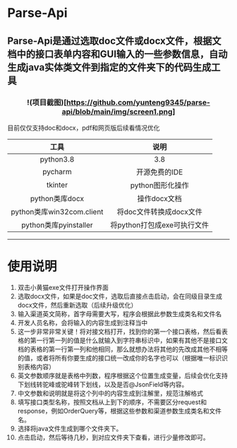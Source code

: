 
# Parse-Api

## Parse-Api是通过选取doc文件或docx文件，根据文档中的接口表单内容和GUI输入的一些参数信息，自动生成java实体类文件到指定的文件夹下的代码生成工具

### <div align=center>!(项目截图)[https://github.com/yunteng9345/parse-api/blob/main/img/screen1.png]

目前仅仅支持doc和docx，pdf和网页版后续看情况优化

|工具|说明|
|:----:|:----:|
|python3.8|3.8|
|pycharm|开源免费的IDE|
|tkinter|python图形化操作|
|python类库docx|操作docx文档|
|python类库win32com.client|将doc文件转换成docx文件|
|python类库pyinstaller|将python打包成exe可执行文件|


***
# 使用说明
1. 双击小黄猫exe文件打开操作界面
2. 选取docx文件，如果是doc文件，选取后直接点击启动，会在同级目录生成docx文件，然后重新选取（后续升级优化）
3. 输入渠道英文简称，首字母需要大写，程序会根据此参数生成类名和文件名
4. 开发人员名称，会将输入的内容生成到注释当中
5. 这一步非常非常关键！将对接文档打开，找到你的第一个接口表格，然后看表格的第一行第一列的值是什么就输入到字符串标识中，如果有其他不是接口文档的表格的第一行第一列和他相同，那么就想办法将其他的先改成其他不相等的值，或者将所有你要生成的接口统一改成你的名字也可以（根据唯一标识识别表格内容）
6. 英文参数顺序就是表格中列数，程序根据这个位置生成变量，后续会优化支持下划线转驼峰或驼峰转下划线，以及是否@JsonField等内容。
7. 中文参数和说明就是将这个列中的内容生成到注解里，规范注解格式
8. 填写接口类型名称，按照文档从上到下的顺序，不需要区分request和response，例如OrderQuery等，根据这些参数和渠道参数生成类名和文件名。
9. 选择将java文件生成到哪个文件夹下。
10. 点击启动，然后等待几秒，到对应文件夹下查看，进行少量修改即可。
